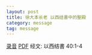 ```yaml
---
layout: post
title: 徐大本长老 以西结書中的聖殿
category: message
tag: message
---
```


[录音](https://drive.google.com/file/d/1PkNfvnT9sRBZ3L0KZFUGpJSAtEbQb_Dw/view?usp=sharing) [PDF](https://drive.google.com/file/d/11__wlOTRI3aTCYlm25_d8TTD4gMGrydk/view?usp=sharing) 经文: 以西结書 40:1-4

